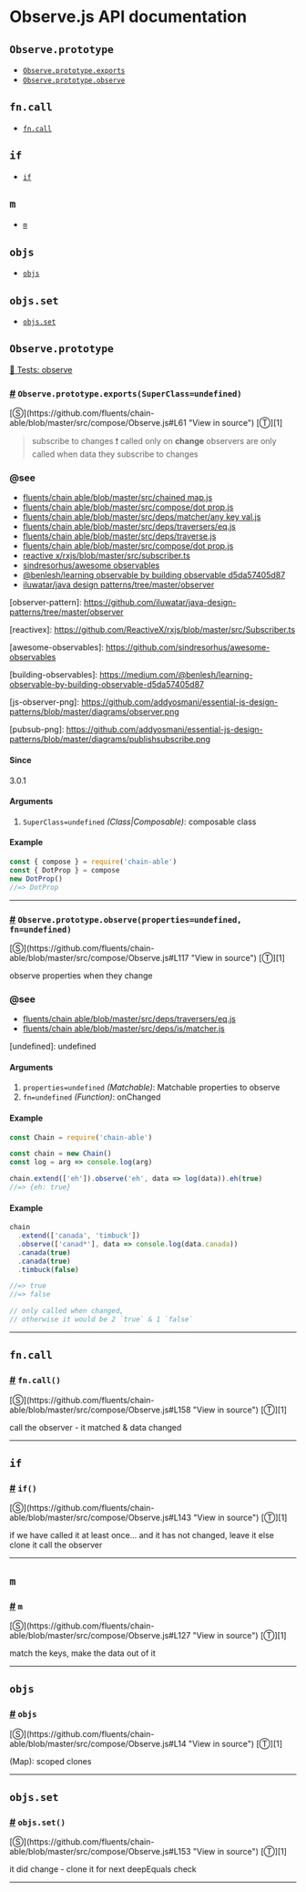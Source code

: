 # Observe.js API documentation

<!-- div class="toc-container" -->

<!-- div -->

## `Observe.prototype`
* <a href="#Observe-prototype-exports">`Observe.prototype.exports`</a>
* <a href="#Observe-prototype-observe">`Observe.prototype.observe`</a>

<!-- /div -->

<!-- div -->

## `fn.call`
* <a href="#fn-call">`fn.call`</a>

<!-- /div -->

<!-- div -->

## `if`
* <a href="#if">`if`</a>

<!-- /div -->

<!-- div -->

## `m`
* <a href="#m">`m`</a>

<!-- /div -->

<!-- div -->

## `objs`
* <a href="#objs">`objs`</a>

<!-- /div -->

<!-- div -->

## `objs.set`
* <a href="#objs-set">`objs.set`</a>

<!-- /div -->

<!-- /div -->

<!-- div class="doc-container" -->

<!-- div -->

## `Observe.prototype`

<!-- div -->

<a href="https://github.com/fluents/chain-able/blob/master/test/observe.js">🔬  Tests: observe</a>&nbsp;

<h3 id="Observe-prototype-exports"><a href="#Observe-prototype-exports">#</a>&nbsp;<code>Observe.prototype.exports(SuperClass=undefined)</code></h3>
[&#x24C8;](https://github.com/fluents/chain-able/blob/master/src/compose/Observe.js#L61 "View in source") [&#x24C9;][1]

> subscribe to changes ❗ called only on **change** observers are only called when data they subscribe to changes


### @see 

* <a href="https://github.com/fluents/chain-able/blob/master/src/ChainedMap.js">fluents/chain able/blob/master/src/chained map.js</a>
* <a href="https://github.com/fluents/chain-able/blob/master/src/compose/DotProp.js">fluents/chain able/blob/master/src/compose/dot prop.js</a>
* <a href="https://github.com/fluents/chain-able/blob/master/src/deps/matcher/any-key-val.js">fluents/chain able/blob/master/src/deps/matcher/any key val.js</a>
* <a href="https://github.com/fluents/chain-able/blob/master/src/deps/traversers/eq.js">fluents/chain able/blob/master/src/deps/traversers/eq.js</a>
* <a href="https://github.com/fluents/chain-able/blob/master/src/deps/traverse.js">fluents/chain able/blob/master/src/deps/traverse.js</a>
* <a href="https://github.com/fluents/chain-able/blob/master/src/compose/DotProp.js">fluents/chain able/blob/master/src/compose/dot prop.js</a>
* <a href="https://github.com/ReactiveX/rxjs/blob/master/src/Subscriber.ts">reactive x/rxjs/blob/master/src/subscriber.ts</a>
* <a href="https://github.com/sindresorhus/awesome-observables">sindresorhus/awesome observables</a>
* <a href="https://medium.com/@benlesh/learning-observable-by-building-observable-d5da57405d87">@benlesh/learning observable by building observable d5da57405d87</a>
* <a href="https://github.com/iluwatar/java-design-patterns/tree/master/observer">iluwatar/java design patterns/tree/master/observer</a>

[observer-pattern]: https://github.com/iluwatar/java-design-patterns/tree/master/observer <!-- NAMED_LINK -->


[reactivex]: https://github.com/ReactiveX/rxjs/blob/master/src/Subscriber.ts <!-- NAMED_LINK -->


[awesome-observables]: https://github.com/sindresorhus/awesome-observables <!-- NAMED_LINK -->


[building-observables]: https://medium.com/@benlesh/learning-observable-by-building-observable-d5da57405d87 <!-- NAMED_LINK -->


[js-observer-png]: https://github.com/addyosmani/essential-js-design-patterns/blob/master/diagrams/observer.png <!-- NAMED_LINK -->


[pubsub-png]: https://github.com/addyosmani/essential-js-design-patterns/blob/master/diagrams/publishsubscribe.png <!-- NAMED_LINK -->

#### Since
3.0.1

#### Arguments
1. `SuperClass=undefined` *(Class|Composable)*: composable class

#### Example
```js
const { compose } = require('chain-able')
const { DotProp } = compose
new DotProp()
//=> DotProp

```
---

<!-- /div -->

<!-- div -->

<h3 id="Observe-prototype-observe"><a href="#Observe-prototype-observe">#</a>&nbsp;<code>Observe.prototype.observe(properties=undefined, fn=undefined)</code></h3>
[&#x24C8;](https://github.com/fluents/chain-able/blob/master/src/compose/Observe.js#L117 "View in source") [&#x24C9;][1]

observe properties when they change


### @see 

* <a href="https://github.com/fluents/chain-able/blob/master/src/deps/traversers/eq.js">fluents/chain able/blob/master/src/deps/traversers/eq.js</a>
* <a href="https://github.com/fluents/chain-able/blob/master/src/deps/is/matcher.js">fluents/chain able/blob/master/src/deps/is/matcher.js</a>

[undefined]: undefined <!-- NAMED_LINK -->

#### Arguments
1. `properties=undefined` *(Matchable)*: Matchable properties to observe
2. `fn=undefined` *(Function)*: onChanged

#### Example
```js
const Chain = require('chain-able')

const chain = new Chain()
const log = arg => console.log(arg)

chain.extend(['eh']).observe('eh', data => log(data)).eh(true)
//=> {eh: true}

```
#### Example
```js
chain
  .extend(['canada', 'timbuck'])
  .observe(['canad*'], data => console.log(data.canada))
  .canada(true)
  .canada(true)
  .timbuck(false)

//=> true
//=> false

// only called when changed,
// otherwise it would be 2 `true` & 1 `false`

```
---

<!-- /div -->

<!-- /div -->

<!-- div -->

## `fn.call`

<!-- div -->

<h3 id="fn-call"><a href="#fn-call">#</a>&nbsp;<code>fn.call()</code></h3>
[&#x24C8;](https://github.com/fluents/chain-able/blob/master/src/compose/Observe.js#L158 "View in source") [&#x24C9;][1]

call the observer - it matched & data changed

---

<!-- /div -->

<!-- /div -->

<!-- div -->

## `if`

<!-- div -->

<h3 id="if"><a href="#if">#</a>&nbsp;<code>if()</code></h3>
[&#x24C8;](https://github.com/fluents/chain-able/blob/master/src/compose/Observe.js#L143 "View in source") [&#x24C9;][1]

if we have called it at least once... and it has not changed, leave it
else clone it call the observer

---

<!-- /div -->

<!-- /div -->

<!-- div -->

## `m`

<!-- div -->

<h3 id="m"><a href="#m">#</a>&nbsp;<code>m</code></h3>
[&#x24C8;](https://github.com/fluents/chain-able/blob/master/src/compose/Observe.js#L127 "View in source") [&#x24C9;][1]

match the keys, make the data out of it

---

<!-- /div -->

<!-- /div -->

<!-- div -->

## `objs`

<!-- div -->

<h3 id="objs"><a href="#objs">#</a>&nbsp;<code>objs</code></h3>
[&#x24C8;](https://github.com/fluents/chain-able/blob/master/src/compose/Observe.js#L14 "View in source") [&#x24C9;][1]

(Map): scoped clones

---

<!-- /div -->

<!-- /div -->

<!-- div -->

## `objs.set`

<!-- div -->

<h3 id="objs-set"><a href="#objs-set">#</a>&nbsp;<code>objs.set()</code></h3>
[&#x24C8;](https://github.com/fluents/chain-able/blob/master/src/compose/Observe.js#L153 "View in source") [&#x24C9;][1]

it did change - clone it for next deepEquals check

---

<!-- /div -->

<!-- /div -->

<!-- /div -->

 [1]: #observe.prototype "Jump back to the TOC."
